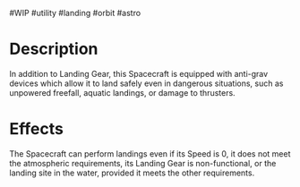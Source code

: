 #WIP #utility #landing #orbit #astro

# Description

In addition to Landing Gear, this Spacecraft is equipped with anti-grav devices which allow it to land safely even in dangerous situations, such as unpowered freefall, aquatic landings, or damage to thrusters.

# Effects

The Spacecraft can perform landings even if its Speed is 0, it does not meet the atmospheric requirements, its Landing Gear is non-functional, or the landing site in the water, provided it meets the other requirements.